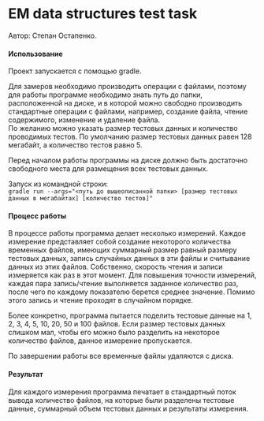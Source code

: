 # EM data structures test task

Автор: Степан Остапенко.

#### Использование

Проект запускается с помощью gradle.

Для замеров необходимо производить операции с файлами, поэтому для работы программе
необходимо знать путь до папки, расположенной на диске, и в которой можно свободно
производить стандартные операции с файлами, например, создание файла, чтение содержимого,
изменение и удаление файла. \
По желанию можно указать размер тестовых данных и количество проводимых тестов.
По умолчанию размер тестовых данных равен 128 мегабайт, а количество тестов равно 5.

Перед началом работы программы на диске должно быть достаточно свободного места для размещения
всех тестовых данных.

Запуск из командной строки: \
`gradle run --args="<путь до вышеописанной папки> [размер тестовых данных в мегабайтах] [количество тестов]"`

#### Процесс работы

В процессе работы программа делает несколько измерений. Каждое измерение представляет собой
создание некоторого количества временных файлов, имеющих суммарный размер равный размеру
тестовых данных, запись случайных данных в эти файлы и считывание данных из этих файлов.
Собственно, скорость чтения и записи измеряется как раз в этот момент. Для повышения точности
измерений, каждая пара запись/чтение выполняется заданное количество раз, после чего по каждому
показателю берется среднее значение. Помимо этого запись и чтение проходят в случайном порядке.

Более конкретно, программа пытается поделить тестовые данные на 1, 2, 3, 4, 5, 10, 20, 50 и 100
файлов. Если размер тестовых данных слишком мал, чтобы его можно было разделить на некоторое
количество файлов, данное измерение пропускается.

По завершении работы все временные файлы удаляются с диска.

#### Результат

Для каждого измерения программа печатает в стандартный поток вывода количество файлов, на которые
были разделены тестовые данные, суммарный объем тестовых данных и результаты измерения.
